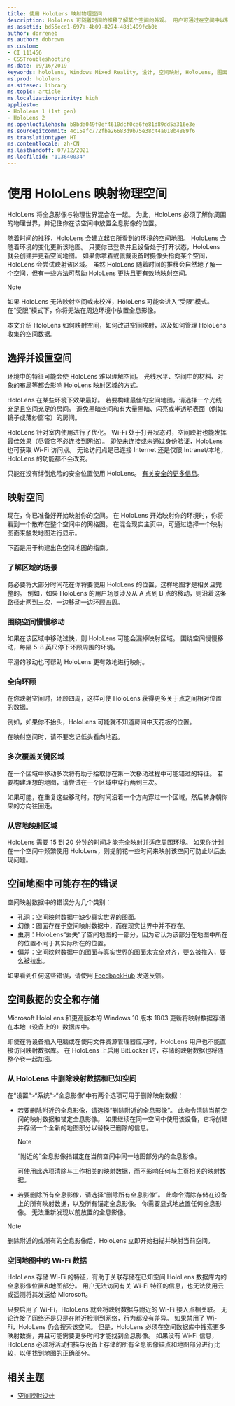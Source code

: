 ```yaml
---
title: 使用 HoloLens 映射物理空间
description: HoloLens 可随着时间的推移了解某个空间的外观。 用户可通过在空间中以特定方式移动 HoloLens 来促进这一过程。
ms.assetid: bd55ecd1-697a-4b09-8274-48d1499fcb0b
author: dorreneb
ms.author: dobrown
ms.custom:
- CI 111456
- CSSTroubleshooting
ms.date: 09/16/2019
keywords: hololens, Windows Mixed Reality, 设计, 空间映射, HoloLens, 图面重构, 网格, 头部跟踪, 映射
ms.prod: hololens
ms.sitesec: library
ms.topic: article
ms.localizationpriority: high
appliesto:
- HoloLens 1 (1st gen)
- HoloLens 2
ms.openlocfilehash: b8bda049f0ef4610dcf0ca6fe81d89dd5a316e3e
ms.sourcegitcommit: 4c15afc772fba26683d9b75e38c44a018b4889f6
ms.translationtype: HT
ms.contentlocale: zh-CN
ms.lasthandoff: 07/12/2021
ms.locfileid: "113640034"
---
```

# <a name="map-physical-spaces-with-hololens"></a>使用 HoloLens 映射物理空间

HoloLens 将全息影像与物理世界混合在一起。 为此，HoloLens 必须了解你周围的物理世界，并记住你在该空间中放置全息影像的位置。

随着时间的推移，HoloLens 会建立起它所看到的环境的空间地图。  HoloLens 会随着环境的变化更新该地图。 只要你已登录并且设备处于打开状态，HoloLens 就会创建并更新空间地图。 如果你拿着或佩戴设备时摄像头指向某个空间，HoloLens 会尝试映射该区域。 虽然 HoloLens 随着时间的推移会自然地了解一个空间，但有一些方法可帮助 HoloLens 更快且更有效地映射空间。  

> [!NOTE]
> 如果 HoloLens 无法映射空间或未校准，HoloLens 可能会进入“受限”模式。 在“受限”模式下，你将无法在周边环境中放置全息影像。

本文介绍 HoloLens 如何映射空间，如何改进空间映射，以及如何管理 HoloLens 收集的空间数据。

## <a name="choosing-and-setting-up-and-your-space"></a>选择并设置空间

环境中的特征可能会使 HoloLens 难以理解空间。 光线水平、空间中的材料、对象的布局等都会影响 HoloLens 映射区域的方式。

HoloLens 在某些环境下效果最好。 若要构建最佳的空间地图，请选择一个光线充足且空间充足的房间。 避免黑暗空间和有大量黑暗、闪亮或半透明表面（例如镜子或薄纱窗帘）的房间。

HoloLens 针对室内使用进行了优化。 Wi-Fi 处于打开状态时，空间映射也能发挥最佳效果（尽管它不必连接到网络）。 即使未连接或未通过身份验证，HoloLens 也可获取 Wi-Fi 访问点。 无论访问点是已连接 Internet 还是仅限 Intranet/本地，HoloLens 的功能都不会改变。

只能在没有绊倒危险的安全位置使用 HoloLens。 [有关安全的更多信息](https://support.microsoft.com/help/4023454/safety-information)。

## <a name="mapping-your-space"></a>映射空间

现在，你已准备好开始映射你的空间。  在 HoloLens 开始映射你的环境时，你将看到一个散布在整个空间中的网格图。  在混合现实主页中，可通过选择一个映射图面来触发地图进行显示。

下面是用于构建出色空间地图的指南。

### <a name="understand-the-scenarios-for-the-area"></a>了解区域的场景

务必要将大部分时间花在你将要使用 HoloLens 的位置，这样地图才是相关且完整的。 例如，如果 HoloLens 的用户场景涉及从 A 点到 B 点的移动，则沿着这条路径走两到三次，一边移动一边环顾四周。  

### <a name="walk-slowly-around-the-space"></a>围绕空间慢慢移动

如果在该区域中移动过快，则 HoloLens 可能会漏掉映射区域。 围绕空间慢慢移动，每隔 5-8 英尺停下环顾周围的环境。  

平滑的移动也可帮助 HoloLens 更有效地进行映射。

### <a name="look-in-all-directions"></a>全向环顾

在你映射空间时，环顾四周，这样可使 HoloLens 获得更多关于点之间相对位置的数据。  

例如，如果你不抬头，HoloLens 可能就不知道房间中天花板的位置。  

在映射空间时，请不要忘记低头看向地面。

### <a name="cover-key-areas-multiple-times"></a>多次覆盖关键区域

在一个区域中移动多次将有助于拾取你在第一次移动过程中可能错过的特征。 若要构建理想的地图，请尝试在一个区域中穿行两到三次。

如果可能，在重复这些移动时，花时间沿着一个方向穿过一个区域，然后转身朝你来的方向往回走。

### <a name="take-your-time-mapping-the-area"></a>从容地映射区域

HoloLens 需要 15 到 20 分钟的时间才能完全映射并适应周围环境。 如果你计划在一个空间中频繁使用 HoloLens，则提前花一些时间来映射该空间可防止以后出现问题。  

## <a name="possible-errors-in-the-spatial-map"></a>空间地图中可能存在的错误

空间映射数据中的错误分为几个类别：

- 孔洞：空间映射数据中缺少真实世界的图面。
- 幻像：图面存在于空间映射数据中，而在现实世界中并不存在。
- 虫洞：HoloLens“丢失”了空间地图的一部分，因为它认为该部分在地图中所在的位置不同于其实际所在的位置。
- 偏差：空间映射数据中的图面与真实世界的图面未完全对齐，要么被推入，要么被拉出。

如果看到任何这些错误，请使用 [FeedbackHub](hololens-feedback.md) 发送反馈。

## <a name="security-and-storage-for-spatial-data"></a>空间数据的安全和存储

Microsoft HoloLens 和更高版本的 Windows 10 版本 1803 更新将映射数据存储在本地（设备上的）数据库中。

即使在将设备插入电脑或在使用文件资源管理器应用时，HoloLens 用户也不能直接访问映射数据库。 在 HoloLens 上启用 BitLocker 时，存储的映射数据也将随整个卷一起加密。

### <a name="remove-map-data-and-known-spaces-from-hololens"></a>从 HoloLens 中删除映射数据和已知空间

在“设置”>“系统”>“全息影像”中有两个选项可用于删除映射数据：

- 若要删除附近的全息影像，请选择“删除附近的全息影像”。 此命令清除当前空间的映射数据和锚定全息影像。 如果继续在同一空间中使用该设备，它将创建并存储一个全新的地图部分以替换已删除的信息。

   > [!NOTE]
   > “附近的”全息影像指锚定在当前空间中同一地图部分内的全息影像。

   可使用此选项清除与工作相关的映射数据，而不影响任何与主页相关的映射数据。

- 若要删除所有全息影像，请选择“删除所有全息影像”。 此命令清除存储在设备上的所有映射数据，以及所有锚定全息影像。 你需要显式地放置任何全息影像。 无法重新发现以前放置的全息影像。

> [!NOTE]
> 删除附近的或所有的全息影像后，HoloLens 立即开始扫描并映射当前空间。

### <a name="wi-fi-data-in-spatial-maps"></a>空间地图中的 Wi-Fi 数据

HoloLens 存储 Wi-Fi 的特征，有助于关联存储在已知空间 HoloLens 数据库内的全息影像位置和地图部分。 用户无法访问有关 Wi-Fi 特征的信息，也无法使用云或遥测将其发送给 Microsoft。

只要启用了 Wi-Fi，HoloLens 就会将映射数据与附近的 Wi-Fi 接入点相关联。 无论连接了网络还是只是在附近检测到网络，行为都没有差异。 如果禁用了 Wi-Fi，HoloLens 仍会搜索该空间。 但是，HoloLens 必须在空间数据库中搜索更多映射数据，并且可能需要更多时间才能找到全息影像。 如果没有 Wi-Fi 信息，HoloLens 必须将活动扫描与设备上存储的所有全息影像锚点和地图部分进行比较，以便找到地图的正确部分。

## <a name="related-topics"></a>相关主题

- [空间映射设计](/windows/mixed-reality/spatial-mapping)
